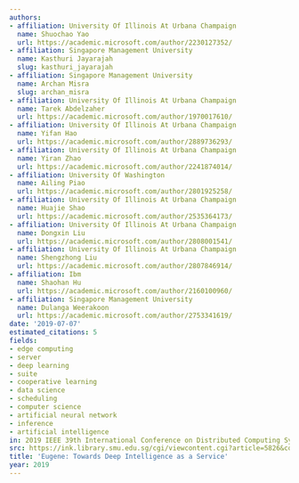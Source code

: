 ```yaml
---
authors:
- affiliation: University Of Illinois At Urbana Champaign
  name: Shuochao Yao
  url: https://academic.microsoft.com/author/2230127352/
- affiliation: Singapore Management University
  name: Kasthuri Jayarajah
  slug: kasthuri_jayarajah
- affiliation: Singapore Management University
  name: Archan Misra
  slug: archan_misra
- affiliation: University Of Illinois At Urbana Champaign
  name: Tarek Abdelzaher
  url: https://academic.microsoft.com/author/1970017610/
- affiliation: University Of Illinois At Urbana Champaign
  name: Yifan Hao
  url: https://academic.microsoft.com/author/2889736293/
- affiliation: University Of Illinois At Urbana Champaign
  name: Yiran Zhao
  url: https://academic.microsoft.com/author/2241874014/
- affiliation: University Of Washington
  name: Ailing Piao
  url: https://academic.microsoft.com/author/2801925258/
- affiliation: University Of Illinois At Urbana Champaign
  name: Huajie Shao
  url: https://academic.microsoft.com/author/2535364173/
- affiliation: University Of Illinois At Urbana Champaign
  name: Dongxin Liu
  url: https://academic.microsoft.com/author/2808001541/
- affiliation: University Of Illinois At Urbana Champaign
  name: Shengzhong Liu
  url: https://academic.microsoft.com/author/2807846914/
- affiliation: Ibm
  name: Shaohan Hu
  url: https://academic.microsoft.com/author/2160100960/
- affiliation: Singapore Management University
  name: Dulanga Weerakoon
  url: https://academic.microsoft.com/author/2753341619/
date: '2019-07-07'
estimated_citations: 5
fields:
- edge computing
- server
- deep learning
- suite
- cooperative learning
- data science
- scheduling
- computer science
- artificial neural network
- inference
- artificial intelligence
in: 2019 IEEE 39th International Conference on Distributed Computing Systems (ICDCS)
src: https://ink.library.smu.edu.sg/cgi/viewcontent.cgi?article=5826&context=sis_research
title: 'Eugene: Towards Deep Intelligence as a Service'
year: 2019
---
```


